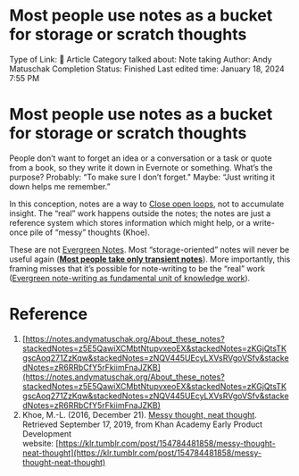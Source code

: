 # Most people use notes as a bucket for storage or scratch thoughts

Type of Link: 📝 Article
Category talked about: Note taking
Author: Andy Matuschak
Completion Status: Finished
Last edited time: January 18, 2024 7:55 PM

# Most people use notes as a bucket for storage or scratch thoughts

People don’t want to forget an idea or a conversation or a task or quote from a book, so they write it down in Evernote or something. What’s the purpose? Probably: “To make sure I don’t forget." Maybe: “Just writing it down helps me remember.” 

In this conception, notes are a way to [Close open loops](Close%20open%20loops.md), not to accumulate insight. The “real” work happens outside the notes; the notes are just a reference system which stores information which might help, or a write-once pile of “messy” thoughts (Khoe). 

These are not [Evergreen Notes](Evergreen%20Notes%208b05f5bf420f4caaad50f6fea2828638.md). Most “storage-oriented” notes will never be useful again ([**Most people take only transient notes**](Most%20people%20take%20only%20transient%20notes.md)). More importantly, this framing misses that it’s possible for note-writing to be the “real” work ([Evergreen note-writing as fundamental unit of knowledge work](Evergreen%20note-writing%20as%20fundamental%20unit%20of%20knowledge%20work.md)).

# Reference

1. [https://notes.andymatuschak.org/About_these_notes?stackedNotes=z5E5QawiXCMbtNtupvxeoEX&stackedNotes=zKGjQtsTKgscAoq271ZzKqw&stackedNotes=zNQV445UEcyLXVsRVgoVSfv&stackedNotes=zR6RRbCfY5rFkiimFnaJZKB](https://notes.andymatuschak.org/About_these_notes?stackedNotes=z5E5QawiXCMbtNtupvxeoEX&stackedNotes=zKGjQtsTKgscAoq271ZzKqw&stackedNotes=zNQV445UEcyLXVsRVgoVSfv&stackedNotes=zR6RRbCfY5rFkiimFnaJZKB) 
2. Khoe, M.-L. (2016, December 21). [Messy thought, neat thought](Messy%20thought,%20neat%20thought.md). Retrieved September 17, 2019, from Khan Academy Early Product Development website: [https://klr.tumblr.com/post/154784481858/messy-thought-neat-thought](https://klr.tumblr.com/post/154784481858/messy-thought-neat-thought)